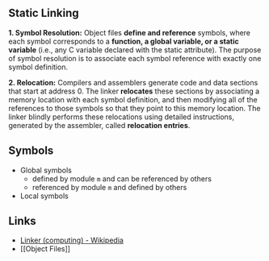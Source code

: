 ## Static Linking
**1. Symbol Resolution:** Object files **define and reference** symbols, where each symbol corresponds to a **function, a global variable, or a static variable** (i.e., any C variable declared with the static attribute). The purpose of symbol resolution is to associate each symbol reference with exactly one symbol definition.

**2. Relocation:** Compilers and assemblers generate code and data sections that start at address 0. The linker **relocates** these sections by associating a memory location with each symbol definition, and then modifying all of the references to those symbols so that they point to this memory location. The linker blindly performs these relocations using detailed instructions, generated by the assembler, called **relocation entries**.

## Symbols
- Global symbols
	- defined by module `m` and can be referenced by others
	- referenced by module `m` and defined by others
- Local symbols

## Links
- [Linker (computing) - Wikipedia](https://en.wikipedia.org/wiki/Linker_(computing))
- [[Object Files]]